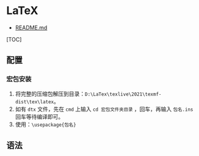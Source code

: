 # LaTeX

- [README.md](../README.md)

[TOC]

## 配置

### 宏包安装

1. 将完整的压缩包解压到目录：`D:\LaTex\texlive\2021\texmf-dist\tex\latex`。
2. 如有 `dtx` 文件，先在 `cmd` 上输入 `cd 宏包文件夹目录` ，回车，再输入 `包名.ins` 回车等待编译即可。
3. 使用：`\usepackage{包名}`

## 语法
